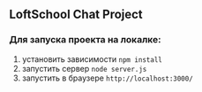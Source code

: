 ## LoftSchool Chat Project

### Для запуска проекта на локалке:

1. установить зависимости `npm install`
2. запустить сервер `node server.js`
3. запустить в браузере `http://localhost:3000/`
